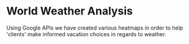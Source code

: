 # World Weather Analysis
Using Google APIs we have created various heatmaps in order to help 'clients' make informed vacation choices in regards to weather.
